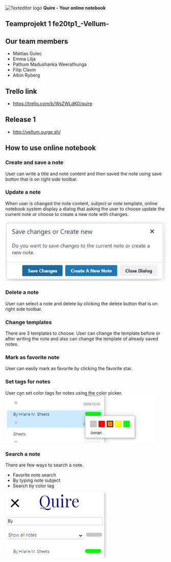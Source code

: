![Texteditor logo](/images/favicon.ico)  **Quire - Your online notebook**

## **Teamprojekt 1**   fe20tp1_-Vellum-

## Our team members

- Mattias Gulec
- Emma Lilja
- Pathum Madushanka Weerathunga
- Filip Clavin 
- Albin Ryberg 


## Trello link
- https://trello.com/b/WsZWLdK0/quire

## Release 1
- http://vellum.surge.sh/

## How to use online notebook

### Create and save a note
User can write a title and note content and then saved the note using save button that is on right side toolbar. 

### Update a note
When user is changed the note content, subject or note template, online notebook system display a dialog that asking the user to choose update the current note or choose to create a new note with changes. 

![Update message](/images/askToupdateMsg.JPG)

### Delete a note
User can select a note and delete by clicking the delete button that is on right side toolbar.

### Change templates
There are 3 templates to choose. User can change the template before or after writing the note and also can change the template of already saved notes.

### Mark as favorite note
User can easily mark as favorite by clicking the favorite star.

### Set tags for notes
User can set color tags for notes using the color picker.
![Update message](/images/colorPicker.png)

### Search a note
There are few ways to search a note.
- Favorite note search
- By typing note subject
- Search by color tag

![Update message](/images/search.png)



